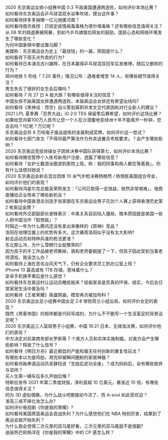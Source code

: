 2020 东京奥运女排小组赛中国 0:3 不敌美国遭遇两连败，如何评价本场比赛？  
如何看待东京奥运会乒乓球混双水谷隼吹球，摸台这件事？  
如何看待拼多多捐赠一亿元驰援河南？  
如何看待南京疾控：已锁定疫情病毒毒株为德尔塔毒株？还有哪些信息值得关注？  
从 08 年刘翔退赛被网暴，到如今乒乓摘银后网友的鼓励，国民心态和网络环境发生了哪些变化？  
为何中国象棋中要设置马脚？  
美媒称：东京奥运会为史上「最烧钱」的一届，原因是什么？  
如何看待下雨天点外卖的行为?  
如何看待日本演员古川雄辉，在日本赢得乒乓球混双冠军后发微博，随后又删除的行为？  
郑州地铁 5 号线「 7.20 事件」情况公布：遇难者增至 14 人，有哪些细节值得关注？  
男生失去了很好的女生会后悔吗？  
如何看待 7 月 27 日 A 股大跌？有哪些值得关注的信息？  
中国女排不敌美国女排遭遇两连败，本届奥运会女排还有希望出线吗?  
如何看待《黑神话：悟空》战斗策划离职并发文交代原因和对行业新人的建议？  
2021 LPL 夏季赛「忍界大战」iG 2:0 TES 保留季后赛希望，如何评价这场比赛？  
如果给您月薪100万人民币让您一个人在沙漠腹地变绿洲十年不能离开一秒钟，您会去吗？1亿呢？万亿呢？  
东京奥运会将 8 万吨电子废品提炼的金属制成奖牌，如何评价这一尝试？  
如何看待七部门发文「不得将最严算法作为外卖送餐员考核要求」？会产生哪些影响？  
2020 东京奥运竞技体操女子团体决赛中国队获得第七，如何评价本场比赛？  
如何看待微信暂停个人账号新用户注册，透露了哪些信息？  
如何看待「女护士戴游泳圈游到医院上班，称：我的同事和病人都在等着我」，你有什么话想对她说？  
2020 东京奥运会射击混合团体 10 米气步枪决赛杨皓然 / 杨倩胜美国组合夺金，如何评价他们的表现？  
如何看待鸿星尔克总裁吴荣照发文：「公司已取得一定效益，依然非常艰难」，电商直播给企业带来了哪些新机会？  
如何看待中国香港击剑选手张家朗在东京奥运会男子花剑个人赛上获得香港历史第 2 枚奥运金牌？  
如何看待外交部副部长谢锋表示：中美关系目前陷入僵局，根本原因就是美国一些人把中国当作「假想敌」？  
时隔近一年为什么腾讯还没有拿出来像样的《原神》竞品？  
洛阳在地理位置上的优势有多大，这次暴雨洛阳似乎没有太大影响?  
射击运动员和特种兵谁的枪法更准？  
东北那么冷，为什么雪糕行业挺繁荣的?  
因为孩子的手工作品被老师撕掉，我和老师委婉提了一下，但孩子因此受到当事老师漠视，我该怎么办？  
如何看待上海在恶劣台风天气下，仍有企业要求员工到办公室上班？  
iPhone 13 最高或有 1TB 存储，意味着什么？  
安卓手机换苹果后是什么感觉？  
如何看待东京奥运村让运动员睡纸板床？纸板家具是否真的环保、结实，今后会日常家居生活中普及吗？  
如何看待《王者荣耀》英雄原画、模型再次被加布料？  
2020 东京奥运女足小组赛中国女足 2:8 惨败荷兰小组出局，如何评价女足的表现？  
既然《黑客帝国》的矩阵都是代码写成的，为什么不干脆写一个生活富足的背景设定呢？  
2020 东京奥运三人篮球男子小组赛，中国 16:21 日本，无缘淘汰赛，如何评价他们的表现？  
中方决定对前美商务部长罗斯等 7 个美方人员和实体实施制裁，对美方会产生哪些影响？释放了什么信号？  
如何看待《明日方舟》最近极低的产能和毫无任何创新的重复性玩法？  
有哪些本以为是鸡肋，用完却被瞬间圈粉的家居神器？  
如何看待跆拳道运动员吴静钰说「生娃后武功全废」？成为妈妈后，会有哪些放弃与坚持？  
买人生第一辆车后多久开始后悔？  
特斯拉发布 2021 年第二季度财报，净利首超 10 亿美元，暴涨近 10 倍，有哪些信息值得关注？  
同为 3D 虚拟偶像，为什么战斗吧歌姬如今凉了，而 A-soul 如此受欢迎？  
准高三戒不掉化妆怎么办?  
如何评价电视剧《你是我的荣耀》?  
如何看待美国男篮奥运会首战失利？为什么感觉他们在 NBA 特别厉害，结果到了奥运会就开始失利？  
为什么我会觉得二次元里的双马尾好看，三次元里的双马尾就不是很戳?  
迪丽热巴和杨洋在《你是我的荣耀》中的 CP 感怎么样？  
